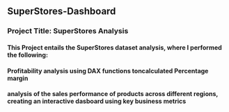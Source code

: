 ## SuperStores-Dashboard

### Project Title: SuperStores Analysis

#### This Project entails the SuperStores dataset analysis, where I performed the following:
####  Profitability analysis using DAX functions toncalculated Percentage margin 
#### analysis of the sales performance of products across different regions, creating an interactive dasboard using key business metrics
